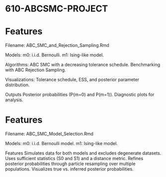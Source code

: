 # 610-ABCSMC-PROJECT

# Features
Filename: ABC_SMC_and_Rejection_Sampling.Rmd

Models: 
m0: i.i.d. Bernoulli.
m1: Ising-like model.

Algorithms:
ABC SMC with a decreasing tolerance schedule.
Benchmarking with ABC Rejection Sampling.

Visualizations:
Tolerance schedule, ESS, and posterior parameter distribution.

Outputs
Posterior probabilities (P(m=0) and P(m=1)).
Diagnostic plots for analysis.


# Features
Filename: ABC_SMC_Model_Selection.Rmd

Models:
m0: i.i.d. Bernoulli model.
m1: Ising-like model.

Features
Simulates data for both models and excludes degenerate datasets.
Uses sufficient statistics (S0 and S1) and a distance metric.
Refines posterior probabilities through particle resampling over multiple populations.
Visualizes true vs. inferred posterior probabilities.
